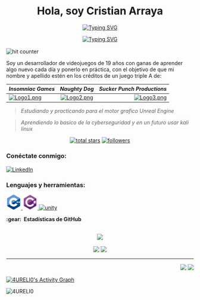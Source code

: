<h1 align="center">Hola, soy Cristian Arraya</h1>
<p align="center">
  <a href="https://git.io/typing-svg"><img src="https://readme-typing-svg.herokuapp.com?font=Press+Start+2P&size=25&pause=1000&color=03FF03&random=false&width=500&height=70&lines=Video+Game+Developer" alt="Typing SVG" /></a>
</p>

<p align="center">
  <a href="https://git.io/typing-svg">
    <img src="https://readme-typing-svg.herokuapp.com?font=Alex+Brush&size=35&duration=15000&color=F7F7F7&center=true&vCenter=true&lines=Sic+Parvis+Magna" alt="Typing SVG" />
  </a>
</p>

<div>
<p></p>
<img src="https://profile-counter.glitch.me/4URELI0/count.svg" alt="hit counter" align="center">
</div>

<p>Soy un desarrollador de videojuegos de 19 años con ganas de aprender algo nuevo cada día y ponerlo en práctica, con el objetivo de que mi nombre y apellido estén en los créditos de un juego triple A de:</p>

|*Insomniac Games*|*Naughty Dog*|*Sucker Punch Productions*|
|-|:-:|-:|
|[![Logo1.png](https://i.postimg.cc/4dDjyTDL/Logo1.png)](https://postimg.cc/Kk50pCvB)|[![Logo2.png](https://i.postimg.cc/vT5k6NMQ/Logo2.png)](https://postimg.cc/GThqWzHN)|[![Logo3.png](https://i.postimg.cc/nct6tpYM/Logo3.png)](https://postimg.cc/ThCkV8sX)|


> *Estudiando y practicando para el motor grafico Unreal Engine*

> *Aprendiendo lo basico de la cyberseguridad y en un futuro usar kali linux*


<p align="center">
  <a href="https://github.com/4URELI0?tab=repositories&sort=stargazers">
    <img alt="total stars" title="Total stars on GitHub" src="https://custom-icon-badges.demolab.com/github/stars/4URELI0?color=55960c&style=for-the-badge&labelColor=488207&logo=star"/></a>
  <a href="https://github.com/4URELI0?tab=followers">
    <img alt="followers" title="Follow me on Github" src="https://custom-icon-badges.demolab.com/github/followers/4URELI0?color=236ad3&labelColor=1155ba&style=for-the-badge&logo=person-add&label=Follow&logoColor=white"/></a>
</p>


<h3 align="left">Conéctate conmigo:</h3>
<p align="left">
  <a href="https://www.linkedin.com/public-profile/settings?lipi=urn%3Ali%3Apage%3Ad_flagship3_profile_self_edit_contact-info%3Byv768OXpRqyNhCC9KAVQyA%3D%3D" target="blank">
    <img align="center" src="https://raw.githubusercontent.com/rahuldkjain/github-profile-readme-generator/master/src/images/icons/Social/linked-in-alt.svg" alt="LinkedIn" height="30" width="40" />
  </a>
</p>

<h3 align="left">Lenguajes y herramientas:</h3>
<p align="left">
  <a href="https://www.w3schools.com/cpp/" target="_blank" rel="noreferrer">
    <img src="https://raw.githubusercontent.com/devicons/devicon/master/icons/cplusplus/cplusplus-original.svg" alt="cplusplus" width="40" height="40"/>
  </a>
  <a href="https://www.w3schools.com/cs/" target="_blank" rel="noreferrer">
    <img src="https://raw.githubusercontent.com/devicons/devicon/master/icons/csharp/csharp-original.svg" alt="csharp" width="40" height="40"/>
  </a>
  <a href="https://unity.com/" target="_blank" rel="noreferrer">
    <img src="https://www.vectorlogo.zone/logos/unity3d/unity3d-icon.svg" alt="unity" width="40" height="40"/>
  </a>
</p>

<summary><b>:gear: &nbsp;Estadísticas de GitHub</b></summary>
<br/>
<p align="center">
  <img height="137px" src="https://github-readme-streak-stats.herokuapp.com/?user=4URELI0&hide_border=true&theme=nightowl" />
</p>

<p align="center">
  <img height="137px" src="https://github-readme-stats.vercel.app/api?username=4URELI0&hide_title=true&hide_border=true&show_icons=true&include_all_commits=true&count_private=true&line_height=21&theme=radical" /> 
  
  <img height="137px" src="https://github-readme-stats.vercel.app/api/top-langs/?username=4URELI0&hide=html&hide_title=true&hide_border=true&layout=compact&langs_count=8&theme=nightowl" />
</p>

<hr/>


<p align="right">
  <img src="https://komarev.com/ghpvc/?username=4URELI0&style=plastic&label=Views">
  <img src="https://badges.pufler.dev/visits/4URELI0/4URELI0?color=black&logo=github" />
</p>



 <a href="https://github.com/ashutosh00710/github-readme-activity-graph"><img alt="4URELI0's Activity Graph" src="https://github-readme-activity-graph.vercel.app/graph/?username=4URELI0&bg_color=1F222E&color=F8D866&line=F85D7F&point=FFFFFF&hide_border=true" /></a>


</p>

![4URELI0](https://raw.githubusercontent.com/Trilokia/Trilokia/379277808c61ef204768a61bbc5d25bc7798ccf1/bottom_header.svg)
<br>
</p>
